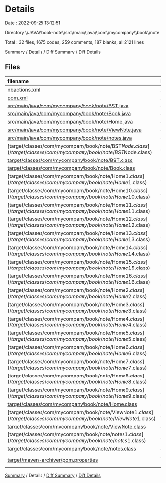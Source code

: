# Details

Date : 2022-09-25 13:12:51

Directory \\\\JAVA\\\\book-note\\\\src\\\\main\\\\java\\\\com\\\\mycompany\\\\book\\\\note

Total : 32 files,  1675 codes, 259 comments, 187 blanks, all 2121 lines

[Summary](results.md) / Details / [Diff Summary](diff.md) / [Diff Details](diff-details.md)

## Files
| filename | language | code | comment | blank | total |
| :--- | :--- | ---: | ---: | ---: | ---: |
| [nbactions.xml](/nbactions.xml) | XML | 55 | 0 | 1 | 56 |
| [pom.xml](/pom.xml) | XML | 13 | 0 | 0 | 13 |
| [src/main/java/com/mycompany/book/note/BST.java](/src/main/java/com/mycompany/book/note/BST.java) | Java | 173 | 111 | 58 | 342 |
| [src/main/java/com/mycompany/book/note/Book.java](/src/main/java/com/mycompany/book/note/Book.java) | Java | 51 | 8 | 17 | 76 |
| [src/main/java/com/mycompany/book/note/Home.java](/src/main/java/com/mycompany/book/note/Home.java) | Java | 568 | 63 | 71 | 702 |
| [src/main/java/com/mycompany/book/note/ViewNote.java](/src/main/java/com/mycompany/book/note/ViewNote.java) | Java | 80 | 29 | 14 | 123 |
| [src/main/java/com/mycompany/book/note/notes.java](/src/main/java/com/mycompany/book/note/notes.java) | Java | 126 | 29 | 23 | 178 |
| [target/classes/com/mycompany/book/note/BST$Node.class](/target/classes/com/mycompany/book/note/BST$Node.class) | Java | 27 | 0 | 0 | 27 |
| [target/classes/com/mycompany/book/note/BST.class](/target/classes/com/mycompany/book/note/BST.class) | Java | 30 | 0 | 0 | 30 |
| [target/classes/com/mycompany/book/note/Book.class](/target/classes/com/mycompany/book/note/Book.class) | Java | 18 | 0 | 0 | 18 |
| [target/classes/com/mycompany/book/note/Home$1.class](/target/classes/com/mycompany/book/note/Home$1.class) | Java | 11 | 0 | 0 | 11 |
| [target/classes/com/mycompany/book/note/Home$10.class](/target/classes/com/mycompany/book/note/Home$10.class) | Java | 11 | 0 | 0 | 11 |
| [target/classes/com/mycompany/book/note/Home$11.class](/target/classes/com/mycompany/book/note/Home$11.class) | Java | 10 | 0 | 0 | 10 |
| [target/classes/com/mycompany/book/note/Home$12.class](/target/classes/com/mycompany/book/note/Home$12.class) | Java | 10 | 0 | 0 | 10 |
| [target/classes/com/mycompany/book/note/Home$13.class](/target/classes/com/mycompany/book/note/Home$13.class) | Java | 10 | 0 | 0 | 10 |
| [target/classes/com/mycompany/book/note/Home$14.class](/target/classes/com/mycompany/book/note/Home$14.class) | Java | 10 | 0 | 0 | 10 |
| [target/classes/com/mycompany/book/note/Home$15.class](/target/classes/com/mycompany/book/note/Home$15.class) | Java | 10 | 0 | 0 | 10 |
| [target/classes/com/mycompany/book/note/Home$16.class](/target/classes/com/mycompany/book/note/Home$16.class) | Java | 11 | 0 | 0 | 11 |
| [target/classes/com/mycompany/book/note/Home$2.class](/target/classes/com/mycompany/book/note/Home$2.class) | Java | 18 | 0 | 0 | 18 |
| [target/classes/com/mycompany/book/note/Home$3.class](/target/classes/com/mycompany/book/note/Home$3.class) | Java | 14 | 0 | 0 | 14 |
| [target/classes/com/mycompany/book/note/Home$4.class](/target/classes/com/mycompany/book/note/Home$4.class) | Java | 14 | 0 | 0 | 14 |
| [target/classes/com/mycompany/book/note/Home$5.class](/target/classes/com/mycompany/book/note/Home$5.class) | Java | 10 | 0 | 0 | 10 |
| [target/classes/com/mycompany/book/note/Home$6.class](/target/classes/com/mycompany/book/note/Home$6.class) | Java | 14 | 0 | 0 | 14 |
| [target/classes/com/mycompany/book/note/Home$7.class](/target/classes/com/mycompany/book/note/Home$7.class) | Java | 10 | 0 | 0 | 10 |
| [target/classes/com/mycompany/book/note/Home$8.class](/target/classes/com/mycompany/book/note/Home$8.class) | Java | 10 | 0 | 0 | 10 |
| [target/classes/com/mycompany/book/note/Home$9.class](/target/classes/com/mycompany/book/note/Home$9.class) | Java | 6 | 0 | 0 | 6 |
| [target/classes/com/mycompany/book/note/Home.class](/target/classes/com/mycompany/book/note/Home.class) | Java | 206 | 0 | 1 | 207 |
| [target/classes/com/mycompany/book/note/ViewNote$1.class](/target/classes/com/mycompany/book/note/ViewNote$1.class) | Java | 12 | 0 | 0 | 12 |
| [target/classes/com/mycompany/book/note/ViewNote.class](/target/classes/com/mycompany/book/note/ViewNote.class) | Java | 52 | 10 | 1 | 63 |
| [target/classes/com/mycompany/book/note/notes$1.class](/target/classes/com/mycompany/book/note/notes$1.class) | Java | 12 | 0 | 0 | 12 |
| [target/classes/com/mycompany/book/note/notes.class](/target/classes/com/mycompany/book/note/notes.class) | Java | 70 | 7 | 0 | 77 |
| [target/maven-archiver/pom.properties](/target/maven-archiver/pom.properties) | Java Properties | 3 | 2 | 1 | 6 |

[Summary](results.md) / Details / [Diff Summary](diff.md) / [Diff Details](diff-details.md)